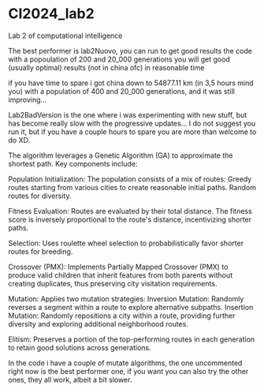# CI2024_lab2
Lab 2 of computational intelligence



The best performer is lab2Nuovo, you can run to get good results the code with a popoulation of 200 and 20_000 generations
you will get good (usually optimal) results (not in china ofc) in reasonable time

if you have time to spare i got china down to 54877.11 km (in 3,5 hours mind you) with a population of 400 and 20_000 generations, and it was still improving...


Lab2BadVersion is the one where i was experimenting with new stuff, but has become really slow with the progressive updates...
I do not suggest you run it, but if you have a couple hours to spare you are more than welcome to do XD.



The algorithm leverages a Genetic Algorithm (GA) to approximate the shortest path. Key components include:

Population Initialization: The population consists of a mix of routes:
  Greedy routes starting from various cities to create reasonable initial paths.
  Random routes for diversity.
  
Fitness Evaluation: Routes are evaluated by their total distance. The fitness score is inversely proportional to the route's distance, incentivizing shorter paths.

Selection: Uses roulette wheel selection to probabilistically favor shorter routes for breeding.

Crossover (PMX): Implements Partially Mapped Crossover (PMX) to produce valid children that inherit features from both parents without creating duplicates, thus preserving city visitation requirements.

Mutation: Applies two mutation strategies:
  Inversion Mutation: Randomly reverses a segment within a route to explore alternative subpaths.
  Insertion Mutation: Randomly repositions a city within a route, providing further diversity and exploring additional neighborhood routes.

Elitism: Preserves a portion of the top-performing routes in each generation to retain good solutions across generations.





In the code i have a couple of mutate algorithms, the one uncommented right now is the best performer one, if you want you can also try the other ones, they all work, albeit a bit slower.
